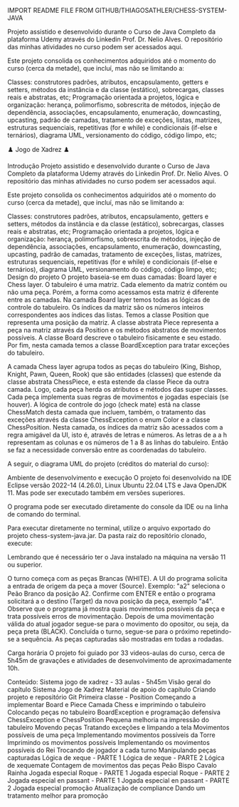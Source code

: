 
IMPORT README FILE FROM GITHUB/THIAGOSATHLER/CHESS-SYSTEM-JAVA

Projeto assistido e desenvolvido durante o Curso de Java Completo da plataforma Udemy através do Linkedin Prof. Dr. Nelio Alves. O repositório das minhas atividades no curso podem ser acessados aqui.

Este projeto consolida os conhecimentos adquiridos até o momento do curso (cerca da metade), que incluí, mas não se limitando a:

Classes: construtores padrões, atributos, encapsulamento, getters e setters, métodos da instância e da classe (estático), sobrecargas, classes reais e abstratas, etc;
Programação orientada a projetos, lógica e organização: herança, polimorfismo, sobrescrita de métodos, injeção de dependência, associações, encapsulamento, enumeração, downcasting, upcasting, padrão de camadas, tratamento de exceções, listas, matrizes, estruturas sequenciais, repetitivas (for e while) e condicionais (if-else e ternários), diagrama UML, versionamento do código, código limpo, etc;


♟️ Jogo de Xadrez ♟️

Introdução
Projeto assistido e desenvolvido durante o Curso de Java Completo da plataforma Udemy através do Linkedin Prof. Dr. Nelio Alves. O repositório das minhas atividades no curso podem ser acessados aqui.

Este projeto consolida os conhecimentos adquiridos até o momento do curso (cerca da metade), que incluí, mas não se limitando a:

Classes: construtores padrões, atributos, encapsulamento, getters e setters, métodos da instância e da classe (estático), sobrecargas, classes reais e abstratas, etc;
Programação orientada a projetos, lógica e organização: herança, polimorfismo, sobrescrita de métodos, injeção de dependência, associações, encapsulamento, enumeração, downcasting, upcasting, padrão de camadas, tratamento de exceções, listas, matrizes, estruturas sequenciais, repetitivas (for e while) e condicionais (if-else e ternários), diagrama UML, versionamento do código, código limpo, etc;
Design do projeto
O projeto baseia-se em duas camadas: Board layer e Chess layer. O tabuleiro é uma matriz. Cada elemento da matriz contém ou não uma peça. Porém, a forma como acessamos esta matriz é diferente entre as camadas. Na camada Board layer temos todas as lógicas de controle do tabuleiro. Os índices da matriz são os números inteiros correspondentes aos índices das listas. Temos a classe Position que representa uma posição da matriz. A classe abstrata Piece representa a peça na matriz através da Position e os métodos abstratos de movimentos possíveis. A classe Board descreve o tabuleiro fisicamente e seu estado. Por fim, nesta camada temos a classe BoardException para tratar exceções do tabuleiro.

A camada Chess layer agrupa todos as peças do tabuleiro (King, Bishop, Knight, Pawn, Queen, Rook) que são entidades (classes) que estende da classe abstrata ChessPiece, e esta estende da classe Piece da outra camada. Logo, cada peça herda os atributos e métodos das super classes. Cada peça implementa suas regras de movimentos e jogadas especiais (se houver). A lógica de controle do jogo (check mate) está na classe ChessMatch desta camada que incluem, também, o tratamento das exceções através da classe ChessException o enum Color e a classe ChessPosition. Nesta camada, os índices da matriz são acessados com a regra amigável da UI, isto é, através de letras e números. As letras de a a h representam as colunas e os números de 1 a 8 as linhas do tabuleiro. Então se faz a necessidade conversão entre as coordenadas do tabuleiro.

A seguir, o diagrama UML do projeto (créditos do material do curso): 

Ambiente de desenvolvimento e execução
O projeto foi desenvolvido na IDE Eclipse versão 2022-14 (4.26.0), Linux Ubuntu 22.04 LTS e Java OpenJDK 11. Mas pode ser executado também em versões superiores.

O programa pode ser executado diretamente do console da IDE ou na linha de comando do terminal.

Para executar diretamente no terminal, utilize o arquivo exportado do projeto chess-system-java.jar. Da pasta raiz do repositório clonado, execute:

Lembrando que é necessário ter o Java instalado na máquina na versão 11 ou superior.

O turno começa com as peças Brancas (WHITE). A UI do programa solicita a entrada de origem da peça a mover (Source). Exemplo: "a2" seleciona o Peão Branco da posição A2. Confirme com ENTER e então o programa solicitará a o destino (Target) da nova posição da peça, exemplo "a4". Observe que o programa já mostra quais movimentos possíveis da peça e trata possíveis erros de movimentação. Depois de uma movimentação válida do atual jogador segue-se para o movimento do opositor, ou seja, da peça preta (BLACK). Concluída o turno, segue-se para o próximo repetindo-se a sequência. As peças capturadas são mostradas em todas a rodadas.



Carga horária
O projeto foi guiado por 33 videos-aulas do curso, cerca de 5h45m de gravações e atividades de desenvolvimento de aproximadamente 10h.

Conteúdo: Sistema jogo de xadrez - 33 aulas - 5h45m
Visão geral do capítulo Sistema Jogo de Xadrez
Material de apoio do capítulo
Criando projeto e repositório Git
Primeira classe - Position
Começando a implementar Board e Piece
Camada Chess e imprimindo o tabuleiro
Colocando peças no tabuleiro
BoardException e programação defensiva
ChessException e ChessPosition
Pequena melhoria na impressão do tabuleiro
Movendo peças
Tratando exceções e limpando a tela
Movimentos possíveis de uma peça
Implementando movimentos possíveis da Torre
Imprimindo os movimentos possíveis
Implementando os movimentos possíveis do Rei
Trocando de jogador a cada turno
Manipulando peças capturadas
Lógica de xeque - PARTE 1
Lógica de xeque - PARTE 2
Lógica de xequemate
Contagem de movimentos das peças
Peão
Bispo
Cavalo
Rainha
Jogada especial Roque - PARTE 1
Jogada especial Roque - PARTE 2
Jogada especial en passant - PARTE 1
Jogada especial en passant - PARTE 2
Jogada especial promoção
Atualização de compliance
Dando um tratamento melhor para promoção
